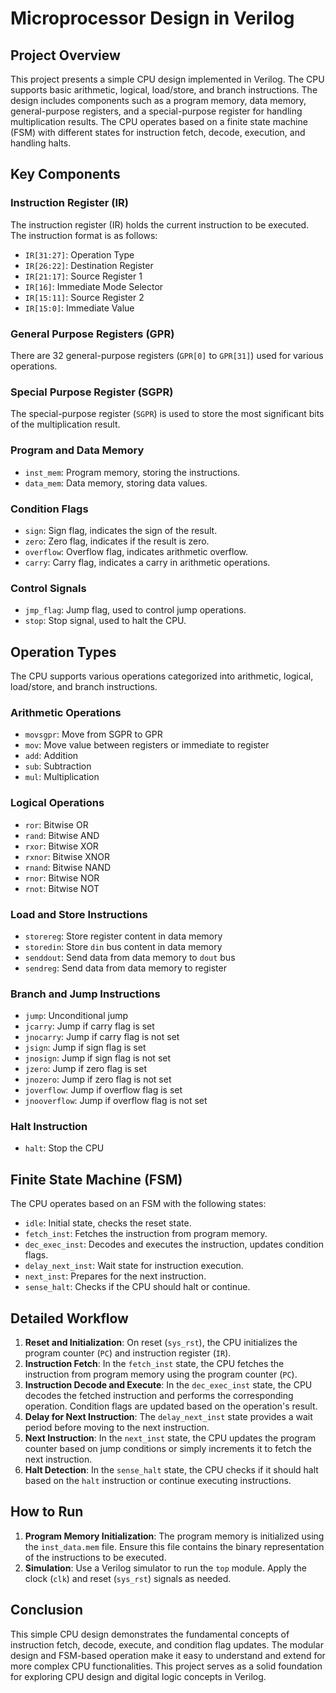 # Microprocessor Design in Verilog

## Project Overview

This project presents a simple CPU design implemented in Verilog. The CPU supports basic arithmetic, logical, load/store, and branch instructions. The design includes components such as a program memory, data memory, general-purpose registers, and a special-purpose register for handling multiplication results. The CPU operates based on a finite state machine (FSM) with different states for instruction fetch, decode, execution, and handling halts.

## Key Components

### Instruction Register (IR)
The instruction register (IR) holds the current instruction to be executed. The instruction format is as follows:
- `IR[31:27]`: Operation Type
- `IR[26:22]`: Destination Register
- `IR[21:17]`: Source Register 1
- `IR[16]`: Immediate Mode Selector
- `IR[15:11]`: Source Register 2
- `IR[15:0]`: Immediate Value

### General Purpose Registers (GPR)
There are 32 general-purpose registers (`GPR[0]` to `GPR[31]`) used for various operations.

### Special Purpose Register (SGPR)
The special-purpose register (`SGPR`) is used to store the most significant bits of the multiplication result.

### Program and Data Memory
- `inst_mem`: Program memory, storing the instructions.
- `data_mem`: Data memory, storing data values.

### Condition Flags
- `sign`: Sign flag, indicates the sign of the result.
- `zero`: Zero flag, indicates if the result is zero.
- `overflow`: Overflow flag, indicates arithmetic overflow.
- `carry`: Carry flag, indicates a carry in arithmetic operations.

### Control Signals
- `jmp_flag`: Jump flag, used to control jump operations.
- `stop`: Stop signal, used to halt the CPU.

## Operation Types
The CPU supports various operations categorized into arithmetic, logical, load/store, and branch instructions.

### Arithmetic Operations
- `movsgpr`: Move from SGPR to GPR
- `mov`: Move value between registers or immediate to register
- `add`: Addition
- `sub`: Subtraction
- `mul`: Multiplication

### Logical Operations
- `ror`: Bitwise OR
- `rand`: Bitwise AND
- `rxor`: Bitwise XOR
- `rxnor`: Bitwise XNOR
- `rnand`: Bitwise NAND
- `rnor`: Bitwise NOR
- `rnot`: Bitwise NOT

### Load and Store Instructions
- `storereg`: Store register content in data memory
- `storedin`: Store `din` bus content in data memory
- `senddout`: Send data from data memory to `dout` bus
- `sendreg`: Send data from data memory to register

### Branch and Jump Instructions
- `jump`: Unconditional jump
- `jcarry`: Jump if carry flag is set
- `jnocarry`: Jump if carry flag is not set
- `jsign`: Jump if sign flag is set
- `jnosign`: Jump if sign flag is not set
- `jzero`: Jump if zero flag is set
- `jnozero`: Jump if zero flag is not set
- `joverflow`: Jump if overflow flag is set
- `jnooverflow`: Jump if overflow flag is not set

### Halt Instruction
- `halt`: Stop the CPU

## Finite State Machine (FSM)
The CPU operates based on an FSM with the following states:
- `idle`: Initial state, checks the reset state.
- `fetch_inst`: Fetches the instruction from program memory.
- `dec_exec_inst`: Decodes and executes the instruction, updates condition flags.
- `delay_next_inst`: Wait state for instruction execution.
- `next_inst`: Prepares for the next instruction.
- `sense_halt`: Checks if the CPU should halt or continue.

## Detailed Workflow
1. **Reset and Initialization**: On reset (`sys_rst`), the CPU initializes the program counter (`PC`) and instruction register (`IR`).
2. **Instruction Fetch**: In the `fetch_inst` state, the CPU fetches the instruction from program memory using the program counter (`PC`).
3. **Instruction Decode and Execute**: In the `dec_exec_inst` state, the CPU decodes the fetched instruction and performs the corresponding operation. Condition flags are updated based on the operation's result.
4. **Delay for Next Instruction**: The `delay_next_inst` state provides a wait period before moving to the next instruction.
5. **Next Instruction**: In the `next_inst` state, the CPU updates the program counter based on jump conditions or simply increments it to fetch the next instruction.
6. **Halt Detection**: In the `sense_halt` state, the CPU checks if it should halt based on the `halt` instruction or continue executing instructions.

## How to Run
1. **Program Memory Initialization**: The program memory is initialized using the `inst_data.mem` file. Ensure this file contains the binary representation of the instructions to be executed.
2. **Simulation**: Use a Verilog simulator to run the `top` module. Apply the clock (`clk`) and reset (`sys_rst`) signals as needed.

## Conclusion
This simple CPU design demonstrates the fundamental concepts of instruction fetch, decode, execute, and condition flag updates. The modular design and FSM-based operation make it easy to understand and extend for more complex CPU functionalities. This project serves as a solid foundation for exploring CPU design and digital logic concepts in Verilog.
